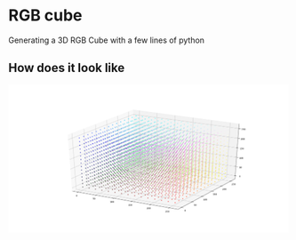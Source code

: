 # RGB cube

Generating a 3D RGB Cube with a few lines of python

## How does it look like

![image](rgb_cube.png)
